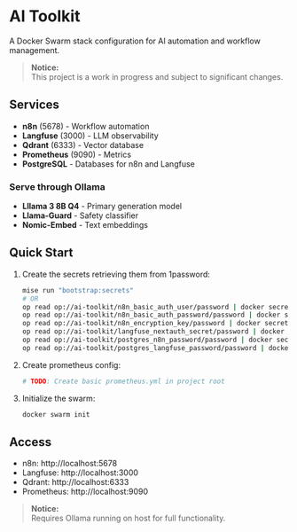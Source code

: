 # AI Toolkit

A Docker Swarm stack configuration for AI automation and workflow management.

> **Notice:**  
> This project is a work in progress and subject to significant changes.

## Services

- **n8n** (5678) - Workflow automation
- **Langfuse** (3000) - LLM observability  
- **Qdrant** (6333) - Vector database
- **Prometheus** (9090) - Metrics
- **PostgreSQL** - Databases for n8n and Langfuse

### Serve through Ollama
- **Lllama 3 8B Q4** - Primary generation model
- **Llama-Guard** - Safety classifier
- **Nomic-Embed** - Text embeddings

## Quick Start

1. Create the secrets retrieving them from 1password:
   ```bash
   mise run "bootstrap:secrets"
   # OR
   op read op://ai-toolkit/n8n_basic_auth_user/password | docker secret create n8n_basic_auth_user -
   op read op://ai-toolkit/n8n_basic_auth_password/password | docker secret create n8n_basic_auth_password -
   op read op://ai-toolkit/n8n_encryption_key/password | docker secret create n8n_encryption_key -
   op read op://ai-toolkit/langfuse_nextauth_secret/password | docker secret create langfuse_nextauth_secret -
   op read op://ai-toolkit/postgres_n8n_password/password | docker secret create postgres_n8n_password -
   op read op://ai-toolkit/postgres_langfuse_password/password | docker secret create postgres_langfuse_password -
   ```

2. Create prometheus config:
   ```yaml
   # TODO: Create basic prometheus.yml in project root
   ```

3. Initialize the swarm: 
   ```bash
   docker swarm init
   ```

## Access

- n8n: http://localhost:5678
- Langfuse: http://localhost:3000  
- Qdrant: http://localhost:6333
- Prometheus: http://localhost:9090

> **Notice:**  
> Requires Ollama running on host for full functionality.
